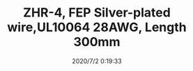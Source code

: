 ﻿---
layout: post 
title: ZHR-4, FEP Silver-plated wire,UL10064 28AWG, Length 300mm
tags: ZH
categories: wire-harness
overview: ZHR-4, FEP Silver-plated wire,UL10064 28AWG, Length 300mm
series: ZH
part_number: ZHR-4
thumb_img: static/202007/399-thumb-20200702082043.jpg
image: static/202007/399-20200702082043.jpg
date: 2020/7/2 0:19:33
---



